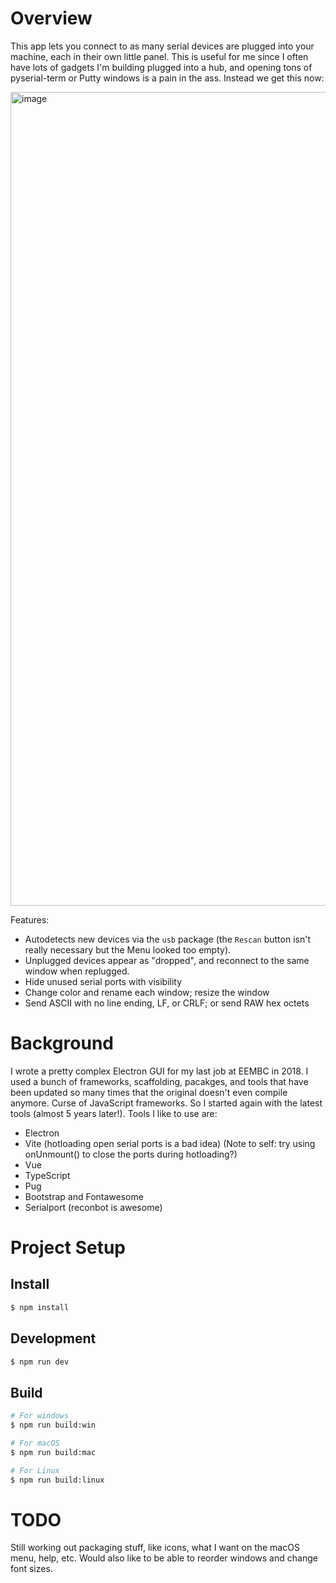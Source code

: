 # Overview

This app lets you connect to as many serial devices are plugged into your machine, each in their own little panel. This is useful for me since I often have lots of gadgets I'm building plugged into a hub, and opening tons of pyserial-term or Putty windows is a pain in the ass. Instead we get this now:

<img width="1302" alt="image" src="https://github.com/user-attachments/assets/adcdb325-d2d5-4d08-9cec-ea065f708fe2">

Features:

* Autodetects new devices via the `usb` package (the `Rescan` button isn't really necessary but the Menu looked too empty).
* Unplugged devices appear as "dropped", and reconnect to the same window when replugged.
* Hide unused serial ports with visibility
* Change color and rename each window; resize the window
* Send ASCII with no line ending, LF, or CRLF; or send RAW hex octets

# Background

I wrote a pretty complex Electron GUI for my last job at EEMBC in 2018. I used a bunch of frameworks, scaffolding, pacakges, and tools that have been updated so many times that the original doesn't even compile anymore. Curse of JavaScript frameworks. So I started again with the latest tools (almost 5 years later!). Tools I like to use are:

* Electron
* Vite (hotloading open serial ports is a bad idea) (Note to self: try using onUnmount() to close the ports during hotloading?)
* Vue
* TypeScript
* Pug
* Bootstrap and Fontawesome
* Serialport (reconbot is awesome)

# Project Setup

## Install

```bash
$ npm install
```

## Development

```bash
$ npm run dev
```

## Build

```bash
# For windows
$ npm run build:win

# For macOS
$ npm run build:mac

# For Linux
$ npm run build:linux
```

# TODO

Still working out packaging stuff, like icons, what I want on the macOS menu, help, etc. Would also like to be able to reorder windows and change font sizes.
